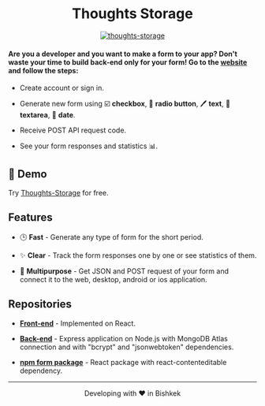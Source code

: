 <h1 align="center">
  Thoughts Storage
</h1>

<p align="center">
  <a href="https://github.com/omiaow/thoughts-storage-front-end/blob/main/LICENSE" target="blank">
    <img src="https://img.shields.io/github/license/omiaow/thoughts-storage-front-end?style=flat-square" alt="thoughts-storage" />
  </a>
</p>

#### Are you a developer and you want to make a form to your app? Don't waste your time to build back-end only for your form! Go to the [website](https://thoughts-storage.netlify.app/) and follow the steps:

- Create account or sign in.

- Generate new form using ☑️ **checkbox**, 🔘 **radio button**, 🖊️ **text**, 📝 **textarea**, 📅 **date**.

- Receive POST API request code.

- See your form responses and statistics 📊.

## 🚀 Demo

Try [Thoughts-Storage](https://thoughts-storage.netlify.app/) for free.

## Features

- 🕒 **Fast** - Generate any type of form for the short period.

- ✨ **Clear** - Track the form responses one by one or see statistics of them.

- 👀 **Multipurpose** - Get JSON and POST request of your form and connect it to the web, desktop, android or ios application.

## Repositories

- **[Front-end](https://github.com/omiaow/thoughts-storage-front-end)** - Implemented on React.

- **[Back-end](https://github.com/omiaow/thoughts-storage-back-end)** - Express application on Node.js with MongoDB Atlas connection and with "bcrypt" and "jsonwebtoken" dependencies.

- **[npm form package](https://github.com/omiaow/react-thoughts-storage-form)** - React package with react-contenteditable dependency.

<hr>
<p align="center">
  Developing with ❤️ in Bishkek
</p>
